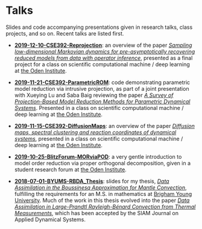 # Talks
Slides and code accompanying presentations given in research talks, class projects, and so on.
Recent talks are listed first.

- [**2019-12-10-CSE392-Reprojection**](/talks/2019-12-10-CSE392-Reprojection.pdf): an overview of the paper [_Sampling low-dimensional Markovian dynamics for pre-asymptotically recovering reduced models from data with operator inference_](https://arxiv.org/abs/1908.11233), presented as a final project for a class on scientific computational machine / deep learning at [the Oden Institute](https://www.oden.utexas.edu/).

- [**2019-11-21-CSE392-ParametricROM**](/talks/2019-11-21-CSE392-ParametricROM.ipynb): code demonstrating parametric model reduction via intrusive projection, as part of a joint presentation with Xueying Lu and Saba Baig reviewing the paper [_A Survey of Projection-Based Model Reduction Methods for Parametric Dynamical Systems_](https://epubs.siam.org/doi/abs/10.1137/130932715). Presented in a class on scientific computational machine / deep learning at [the Oden Institute](https://www.oden.utexas.edu/).

- [**2019-11-15-CSE392-DiffusionMaps**](/talks/2019-11-15-CSE392-DiffusionMaps.pdf): an overview of the paper [_Diffusion maps, spectral clustering and reaction coordinates of dynamical systems_](https://www.sciencedirect.com/science/article/pii/S1063520306000534), presented in a class on scientific computational machine / deep learning at [the Oden Institute](https://www.oden.utexas.edu/).

- [**2019-10-25-BlitzForum-MORviaPOD**](/talks/2019-10-25-BlitzForum-MORviaPOD.pdf): a very gentle introduction to model order reduction via proper orthogonal decomposition, given in a student research forum at [the Oden Institute](https://www.oden.utexas.edu/).

- [**2018-07-01-BYUMS-RBDA_Thesis**](/talks/2018-07-01-BYU_MS-RBDA_Thesis.pdf): slides for my thesis, [_Data Assimilation in the Boussinesq Approximation for Mantle Convection_](https://scholarsarchive.byu.edu/etd/6951/), fulfilling the requirements for an M.S. in mathematics at [Brigham Young University](https://www.byu.edu/). Much of the work in this thesis evolved into the paper [_Data Assimilation in Large-Prandtl Rayleigh-Bénard Convection from Thermal Measurements_](https://arxiv.org/abs/1903.01508), which has been accepted by the SIAM Journal on Applied Dynamical Systems.
